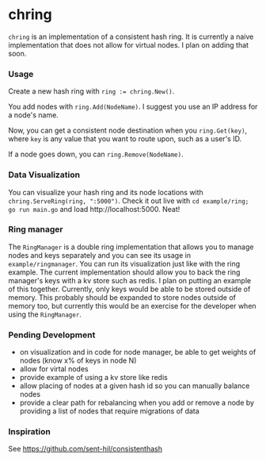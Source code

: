 # chring

`chring` is an implementation of a consistent hash ring. It is currently a naive implementation that does not allow for virtual nodes. I plan on adding that soon.

### Usage

Create a new hash ring with `ring := chring.New()`.

You add nodes with `ring.Add(NodeName)`. I suggest you use an IP address for a node's name.

Now, you can get a consistent node destination when you `ring.Get(key)`, where `key` is any value that you want to route upon, such as a user's ID.

If a node goes down, you can `ring.Remove(NodeName)`.

### Data Visualization

You can visualize your hash ring and its node locations with `chring.ServeRing(ring, ":5000")`. Check it out live with `cd example/ring; go run main.go` and load http://localhost:5000. Neat!

### Ring manager

The `RingManager` is a double ring implementation that allows you to manage nodes and keys separately and you can see its usage in `example/ringmanager`. You can run its visualization just like with the ring example. The current implementation should allow you to back the ring manager's keys with a kv store such as redis. I plan on putting an example of this together. Currently, only keys would be able to be stored outside of memory. This probably should be expanded to store nodes outside of memory too, but currently this would be an exercise for the developer when using the `RingManager`.

### Pending Development

- on visualization and in code for node manager, be able to get weights of nodes (know x% of keys in node N)
- allow for virtal nodes
- provide example of using a kv store like redis
- allow placing of nodes at a given hash id so you can manually balance nodes
- provide a clear path for rebalancing when you add or remove a node by providing a list of nodes that require migrations of data

### Inspiration

See https://github.com/sent-hil/consistenthash